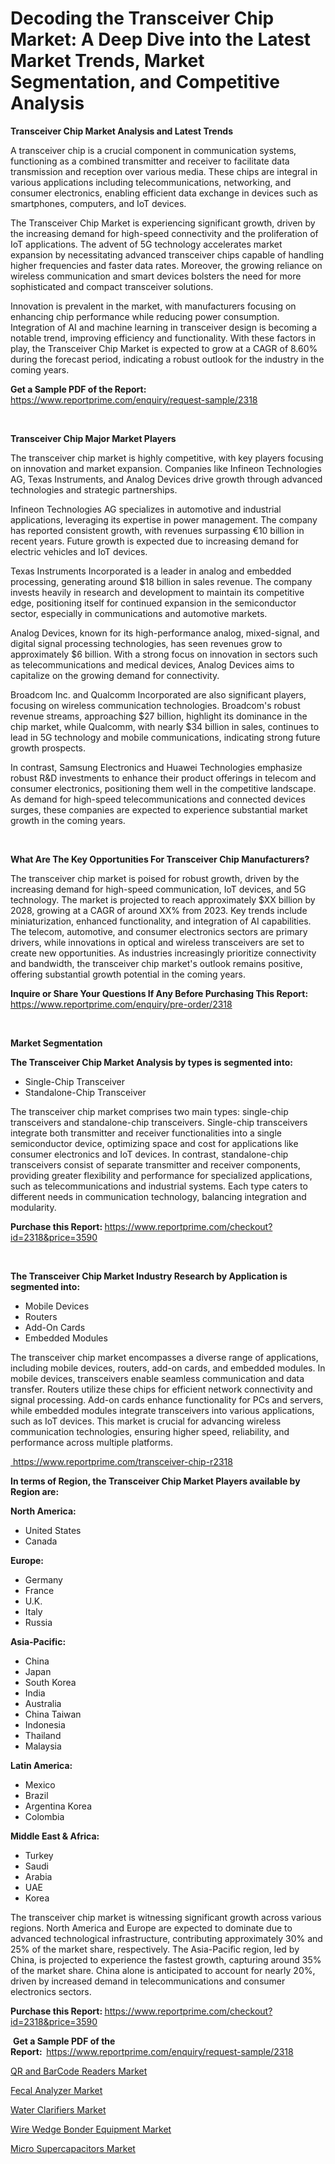 <p><h1>Decoding the Transceiver Chip Market: A Deep Dive into the Latest Market Trends, Market Segmentation, and Competitive Analysis</h1></p><p><strong>Transceiver Chip Market Analysis and Latest Trends</strong></p>
<p><p>A transceiver chip is a crucial component in communication systems, functioning as a combined transmitter and receiver to facilitate data transmission and reception over various media. These chips are integral in various applications including telecommunications, networking, and consumer electronics, enabling efficient data exchange in devices such as smartphones, computers, and IoT devices.</p><p>The Transceiver Chip Market is experiencing significant growth, driven by the increasing demand for high-speed connectivity and the proliferation of IoT applications. The advent of 5G technology accelerates market expansion by necessitating advanced transceiver chips capable of handling higher frequencies and faster data rates. Moreover, the growing reliance on wireless communication and smart devices bolsters the need for more sophisticated and compact transceiver solutions.</p><p>Innovation is prevalent in the market, with manufacturers focusing on enhancing chip performance while reducing power consumption. Integration of AI and machine learning in transceiver design is becoming a notable trend, improving efficiency and functionality. With these factors in play, the Transceiver Chip Market is expected to grow at a CAGR of 8.60% during the forecast period, indicating a robust outlook for the industry in the coming years.</p></p>
<p><strong>Get a Sample PDF of the Report:&nbsp;</strong> <a href="https://www.reportprime.com/enquiry/request-sample/2318">https://www.reportprime.com/enquiry/request-sample/2318</a></p>
<p>&nbsp;</p>
<p><strong>Transceiver Chip Major Market Players</strong></p>
<p><p>The transceiver chip market is highly competitive, with key players focusing on innovation and market expansion. Companies like Infineon Technologies AG, Texas Instruments, and Analog Devices drive growth through advanced technologies and strategic partnerships. </p><p>Infineon Technologies AG specializes in automotive and industrial applications, leveraging its expertise in power management. The company has reported consistent growth, with revenues surpassing €10 billion in recent years. Future growth is expected due to increasing demand for electric vehicles and IoT devices.</p><p>Texas Instruments Incorporated is a leader in analog and embedded processing, generating around $18 billion in sales revenue. The company invests heavily in research and development to maintain its competitive edge, positioning itself for continued expansion in the semiconductor sector, especially in communications and automotive markets.</p><p>Analog Devices, known for its high-performance analog, mixed-signal, and digital signal processing technologies, has seen revenues grow to approximately $6 billion. With a strong focus on innovation in sectors such as telecommunications and medical devices, Analog Devices aims to capitalize on the growing demand for connectivity.</p><p>Broadcom Inc. and Qualcomm Incorporated are also significant players, focusing on wireless communication technologies. Broadcom's robust revenue streams, approaching $27 billion, highlight its dominance in the chip market, while Qualcomm, with nearly $34 billion in sales, continues to lead in 5G technology and mobile communications, indicating strong future growth prospects.</p><p>In contrast, Samsung Electronics and Huawei Technologies emphasize robust R&D investments to enhance their product offerings in telecom and consumer electronics, positioning them well in the competitive landscape. As demand for high-speed telecommunications and connected devices surges, these companies are expected to experience substantial market growth in the coming years.</p></p>
<p>&nbsp;</p>
<p><strong>What Are The Key Opportunities For Transceiver Chip Manufacturers?</strong></p>
<p><p>The transceiver chip market is poised for robust growth, driven by the increasing demand for high-speed communication, IoT devices, and 5G technology. The market is projected to reach approximately $XX billion by 2028, growing at a CAGR of around XX% from 2023. Key trends include miniaturization, enhanced functionality, and integration of AI capabilities. The telecom, automotive, and consumer electronics sectors are primary drivers, while innovations in optical and wireless transceivers are set to create new opportunities. As industries increasingly prioritize connectivity and bandwidth, the transceiver chip market's outlook remains positive, offering substantial growth potential in the coming years.</p></p>
<p><strong>Inquire or Share Your Questions If Any Before Purchasing This Report:</strong> <a href="https://www.reportprime.com/enquiry/pre-order/2318">https://www.reportprime.com/enquiry/pre-order/2318</a></p>
<p>&nbsp;</p>
<p><strong>Market Segmentation</strong></p>
<p><strong>The Transceiver Chip Market Analysis by types is segmented into:</strong></p>
<p><ul><li>Single-Chip Transceiver</li><li>Standalone-Chip Transceiver</li></ul></p>
<p><p>The transceiver chip market comprises two main types: single-chip transceivers and standalone-chip transceivers. Single-chip transceivers integrate both transmitter and receiver functionalities into a single semiconductor device, optimizing space and cost for applications like consumer electronics and IoT devices. In contrast, standalone-chip transceivers consist of separate transmitter and receiver components, providing greater flexibility and performance for specialized applications, such as telecommunications and industrial systems. Each type caters to different needs in communication technology, balancing integration and modularity.</p></p>
<p><strong>Purchase this Report:&nbsp;</strong><a href="https://www.reportprime.com/checkout?id=2318&price=3590">https://www.reportprime.com/checkout?id=2318&price=3590</a></p>
<p>&nbsp;</p>
<p><strong>The Transceiver Chip Market Industry Research by Application is segmented into:</strong></p>
<p><ul><li>Mobile Devices</li><li>Routers</li><li>Add-On Cards</li><li>Embedded Modules</li></ul></p>
<p><p>The transceiver chip market encompasses a diverse range of applications, including mobile devices, routers, add-on cards, and embedded modules. In mobile devices, transceivers enable seamless communication and data transfer. Routers utilize these chips for efficient network connectivity and signal processing. Add-on cards enhance functionality for PCs and servers, while embedded modules integrate transceivers into various applications, such as IoT devices. This market is crucial for advancing wireless communication technologies, ensuring higher speed, reliability, and performance across multiple platforms.</p></p>
<p><a href="https://www.reportprime.com/transceiver-chip-r2318">&nbsp;https://www.reportprime.com/transceiver-chip-r2318</a></p>
<p><strong>In terms of Region, the Transceiver Chip Market Players available by Region are:</strong></p>
<p>
    <p> <strong> North America: </strong>
        <ul>
            <li>United States</li>
            <li>Canada</li>
        </ul>
        </p> 
    <p> <strong> Europe: </strong>
        <ul>
            <li>Germany</li>
            <li>France</li>
            <li>U.K.</li>
            <li>Italy</li>
            <li>Russia</li>
        </ul>
        </p> 
    <p> <strong> Asia-Pacific: </strong>
        <ul>
            <li>China</li>
            <li>Japan</li>
            <li>South Korea</li>
            <li>India</li>
            <li>Australia</li>
            <li>China Taiwan</li>
            <li>Indonesia</li>
            <li>Thailand</li>
            <li>Malaysia</li>
        </ul>
        </p> 
    <p> <strong> Latin America: </strong>
        <ul>
            <li>Mexico</li>
            <li>Brazil</li>
            <li>Argentina Korea</li>
            <li>Colombia</li>
        </ul>
        </p> 
    <p> <strong> Middle East & Africa: </strong>
        <ul>
            <li>Turkey</li>
            <li>Saudi</li>
            <li>Arabia</li>
            <li>UAE</li>
            <li>Korea</li>
        </ul>
    </p>
    </p>
<p><p>The transceiver chip market is witnessing significant growth across various regions. North America and Europe are expected to dominate due to advanced technological infrastructure, contributing approximately 30% and 25% of the market share, respectively. The Asia-Pacific region, led by China, is projected to experience the fastest growth, capturing around 35% of the market share. China alone is anticipated to account for nearly 20%, driven by increased demand in telecommunications and consumer electronics sectors.</p></p>
<p><strong>Purchase this Report: </strong><a href="https://www.reportprime.com/checkout?id=2318&price=3590">https://www.reportprime.com/checkout?id=2318&price=3590</a></p>
<p>&nbsp;<strong>Get a Sample PDF of the Report:&nbsp;&nbsp;</strong><a href="https://www.reportprime.com/enquiry/request-sample/2318">https://www.reportprime.com/enquiry/request-sample/2318</a></p>
<p><strong></strong></p>
<p><p><a href="https://github.com/HeatherFernandez476/Market-Research-Report-List-1/blob/main/qr-and-barcode-readers-market.md">QR and BarCode Readers Market</a></p><p><a href="https://medium.com/@graceturner587/insights-into-fecal-analyzer-market-share-and-competitive-landscape-for-period-from-2024-to-2031-251b2ffbb65f">Fecal Analyzer Market</a></p><p><a href="https://www.linkedin.com/pulse/water-clarifiers-market-growth-outlook-from-2024-2031-projecting-jpnbf?trackingId=C5YaRZDBT0OWQ8i4zqmSaQ%3D%3D">Water Clarifiers Market</a></p><p><a href="https://www.linkedin.com/pulse/global-wire-wedge-bonder-equipment-market-trends-innovations-pzrhf?trackingId=qSEcKaMVT1GtrouKGnTEnw%3D%3D">Wire Wedge Bonder Equipment Market</a></p><p><a href="https://github.com/kathiestrine5ty/Market-Research-Report-List-1/blob/main/micro-supercapacitors-market.md">Micro Supercapacitors Market</a></p></p>